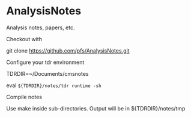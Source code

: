 AnalysisNotes
=============

Analysis notes, papers, etc.

Checkout with

git clone https://github.com/pfs/AnalysisNotes.git

Configure your tdr environment

TDRDIR=~/Documents/cmsnotes

eval `${TDRDIR}/notes/tdr runtime -sh`

Compile notes

Use make inside sub-directories. Output will be in ${TDRDIR}/notes/tmp